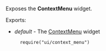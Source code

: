 Exposes the **ContextMenu** widget.

Exports:

- *default* - The [ContextMenu](/api-reference/10%20UI%20Widgets/dxContextMenu '/Documentation/ApiReference/UI_Widgets/dxContextMenu/') widget

        require("ui/context_menu")
